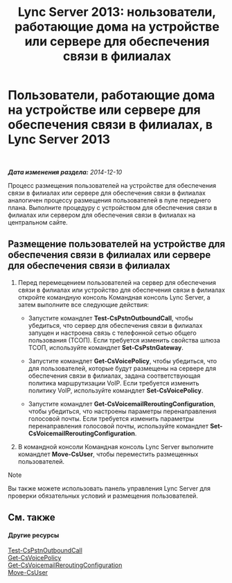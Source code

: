 ﻿---
title: 'Lync Server 2013: нользователи, работающие дома на устройстве или сервере для обеспечения связи в филиалах'
TOCTitle: Пользователи, работающие дома на устройстве или сервере для обеспечения связи в филиалах
ms:assetid: faf1ebb9-6d7d-4a58-8ff7-801b7b31d3ba
ms:mtpsurl: https://technet.microsoft.com/ru-ru/library/Gg413066(v=OCS.15)
ms:contentKeyID: 49311733
ms.date: 05/19/2016
mtps_version: v=OCS.15
ms.translationtype: HT
---

# Пользователи, работающие дома на устройстве или сервере для обеспечения связи в филиалах, в Lync Server 2013

 

_**Дата изменения раздела:** 2014-12-10_

Процесс размещения пользователей на устройстве для обеспечения связи в филиалах или сервере для обеспечения связи в филиалах аналогичен процессу размещения пользователей в пуле переднего плана. Выполните процедуру с устройством для обеспечения связи в филиалах или сервером для обеспечения связи в филиалах на центральном сайте.

## Размещение пользователей на устройстве для обеспечения связи в филиалах или сервере для обеспечения связи в филиалах

1.  Перед перемещением пользователей на сервер для обеспечения связи в филиалах или устройство для обеспечения связи в филиалах откройте командную консоль Командная консоль Lync Server, а затем выполните все следующие действия:
    
      - Запустите командлет **Test-CsPstnOutboundCall**, чтобы убедиться, что сервер для обеспечения связи в филиалах запущен и настроена связь с телефонной сетью общего пользования (ТСОП). Если требуется изменить свойства шлюза ТСОП, используйте командлет **Set-CsPstnGateway**.
    
      - Запустите командлет **Get-CsVoicePolicy**, чтобы убедиться, что для пользователей, которые будут размещены на сервере для обеспечения связи в филиалах, задана соответствующая политика маршрутизации VoIP. Если требуется изменить политику VoIP, используйте командлет **Set-CsVoicePolicy**.
    
      - Запустите командлет **Get-CsVoicemailReroutingConfiguration**, чтобы убедиться, что настроены параметры перенаправления голосовой почты. Если требуется изменить параметры перенаправления голосовой почты, используйте командлет **Set-CsVoicemailReroutingConfiguration**.

2.  В командной консоли Командная консоль Lync Server выполните командлет **Move-CsUser**, чтобы переместить размещенных пользователей.

> [!note]  
> Вы также можете использовать панель управления Lync Server для проверки обязательных условий и размещения пользователей.

## См. также

#### Другие ресурсы

[Test-CsPstnOutboundCall](https://docs.microsoft.com/en-us/powershell/module/skype/Test-CsPstnOutboundCall)  
[Get-CsVoicePolicy](https://docs.microsoft.com/en-us/powershell/module/skype/Get-CsVoicePolicy)  
[Get-CsVoicemailReroutingConfiguration](https://docs.microsoft.com/en-us/powershell/module/skype/Get-CsVoicemailReroutingConfiguration)  
[Move-CsUser](https://docs.microsoft.com/en-us/powershell/module/skype/Move-CsUser)

